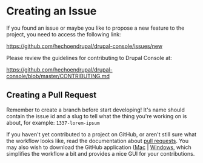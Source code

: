 # Creating an Issue
If you found an issue or maybe you like to propose a new feature to the project, you need to access the following link:

https://github.com/hechoendrupal/drupal-console/issues/new

Please review the guidelines for contributing to Drupal Console at:

https://github.com/hechoendrupal/drupal-console/blob/master/CONTRIBUTING.md

## Creating a Pull Request
Remember to create a branch before start developing! It's name should contain the issue id and a slug to tell what the thing you're working on is about, for example: `1337-lorem-ipsum`

If you haven't yet contributed to a project on GitHub, or aren't still sure what the workflow looks like, read the documentation about [pull requests](https://help.github.com/articles/using-pull-requests/). You may also wish to download the GitHub application ([Mac](https://mac.github.com) | [Windows](https://windows.github.com), which simplifies the workflow a bit and provides a nice GUI for your contributions.
